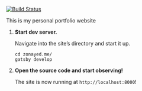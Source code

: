 [![Build Status](https://travis-ci.org/zonayedpca/zonayed.me.svg?branch=master)](https://travis-ci.org/zonayedpca/zonayed.me)

This is my personal portfolio website

1.  **Start dev server.**

    Navigate into the site’s directory and start it up.

    ```shell
    cd zonayed.me/
    gatsby develop
    ```

2.  **Open the source code and start observing!**

    The site is now running at `http://localhost:8000`!
